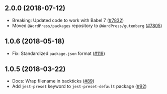 ## 2.0.0 (2018-07-12)

- Breaking: Updated code to work with Babel 7 ([#7832](https://github.com/WordPress/gutenberg/pull/7832))
- Moved `@WordPress/packages` repository to `@WordPress/gutenberg` ([#7805](https://github.com/WordPress/gutenberg/pull/7805))

## 1.0.6 (2018-05-18)

- Fix: Standardized `package.json` format  ([#119](https://github.com/WordPress/packages/pull/119))

## 1.0.5 (2018-03-22)

-  Docs: Wrap filename in backticks ([#89](https://github.com/WordPress/packages/pull/89))
-  Add `jest-preset` keyword to `jest-preset-default` package ([#92](https://github.com/WordPress/packages/pull/92))
